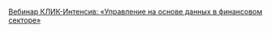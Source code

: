[Вебинар КЛИК-Интенсив: «Управление на основе данных в финансовом секторе»](https://youtu.be/IYeKuKqMcck)